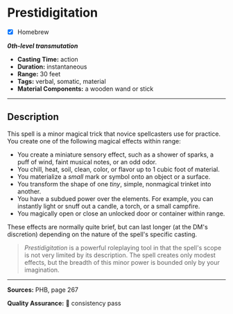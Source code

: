 # Prestidigitation
- [x] Homebrew

***0th-level transmutation***
- **Casting Time:** action
- **Duration:** instantaneous
- **Range:** 30 feet
- **Tags:** verbal, somatic, material
- **Material Components:** a wooden wand or stick

---

## Description
This spell is a minor magical trick that novice spellcasters use for practice.
You create one of the following magical effects within range:
- You create a miniature sensory effect, such as a shower of sparks, a puff of wind, faint musical notes, or an odd odor.
- You chill, heat, soil, clean, color, or flavor up to 1 cubic foot of material.
- You materialize a *small* mark or symbol onto an object or a surface.
- You transform the shape of one *tiny*, simple, nonmagical trinket into another.
- You have a subdued power over the elements.
	For example, you can instantly light or snuff out a candle, a torch, or a small campfire.
- You magically open or close an unlocked door or container within range.

These effects are normally quite brief, but can last longer (at the DM's discretion) depending on the nature of the spell's specific casting.

> *Prestidigitation* is a powerful roleplaying tool in that the spell's scope is not very limited by its description.
> The spell creates only modest effects, but the breadth of this minor power is bounded only by your imagination.

---

**Sources:** PHB, page 267

**Quality Assurance:** :star2: consistency pass
